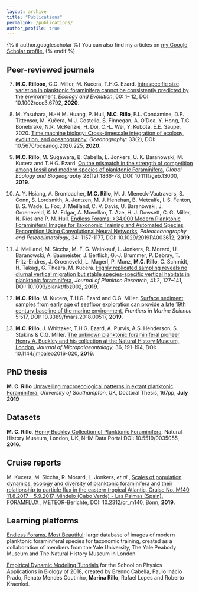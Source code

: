 ```yaml
---
layout: archive
title: "Publications"
permalink: /publications/
author_profile: true
---
```


{% if author.googlescholar %}
  You can also find my articles on <u><a href="{{author.googlescholar}}">my Google Scholar profile</a>.</u>
{% endif %}


## Peer-reviewed journals

7. __M.C. Rillooo__, C.G. Miller, M. Kucera, T.H.G. Ezard. [Intraspecific size variation in planktonic foraminifera cannot be consistently predicted by the environment](https://doi.org/10.1002/ece3.6792), _Ecology and Evolution_, 00: 1– 12, DOI: 10.1002/ece3.6792, __2020__.   

6. M. Yasuhara, H.-H.M. Huang, P. Hull, __M.C. Rillo__, F.L. Condamine, D.P. Tittensor, M. Kučera, M.J. Costello, S. Finnegan, A. O’Dea, Y. Hong, T.C. Bonebrake, N.R. McKenzie, H. Doi, C.-L. Wei, Y. Kubota, E.E. Saupe, 2020. [Time machine biology: Cross-timescale integration of ecology, evolution, and oceanography](https://doi.org/10.5670/oceanog.2020.225), _Oceanography_: 33(2), DOI: 10.5670/oceanog.2020.225, __2020__.

5. __M.C. Rillo__, M. Sugawara, B. Cabella, L. Jonkers, U. K. Baranowski, M. Kucera and T.H.G. Ezard. [On the mismatch in the strength of competition among fossil and modern species of planktonic Foraminifera](https://doi.org/10.1111/geb.13000), _Global Ecology and Biogeography_ 28(12):1866-78, DOI: 10.1111/geb.13000, __2019__.  

4. A. Y. Hsiang, A. Brombacher, __M.C. Rillo__, M. J. Mleneck‐Vautravers, S. Conn, S. Lordsmith, A. Jentzen, M. J. Henehan, B. Metcalfe, I. S. Fenton, B. S. Wade, L. Fox, J. Meilland, C. V. Davis, U. Baranowski, J. Groeneveld, K. M. Edgar, A. Movellan, T. Aze, H. J. Dowsett, C. G. Miller, N. Rios and P. M. Hull. [Endless Forams: >34,000 Modern Planktonic Foraminiferal Images for Taxonomic Training and Automated Species Recognition Using Convolutional Neural Networks](https://doi.org/10.1029/2019PA003612), _Paleoceanography and Paleoclimatology_, 34: 1157-1177, DOI: 10.1029/2019PA003612, __2019__.  

3. J. Meilland, M. Siccha, M. F. G. Weinkauf, L. Jonkers, R. Morard, U. Baranowski, A. Baumeister, J. Bertlich, G.-J. Brummer, P. Debray, T. Fritz-Endres, J. Groeneveld, L. Magerl, P. Munz, __M.C. Rillo__, C. Schmidt, H. Takagi, G. Theara, M. Kucera. [Highly replicated sampling reveals no diurnal vertical migration but stable species-specific vertical habitats in planktonic foraminifera](https://doi.org/10.1093/plankt/fbz002), _Journal of Plankton Research_, 41:2, 127–141, DOI: 10.1093/plankt/fbz002, __2019__.  

2. __M.C. Rillo__, M. Kucera, T.H.G. Ezard and C.G. Miller. [Surface sediment samples from early age of seafloor exploration can provide a late 19th century baseline of the marine environment](https://doi.org/10.3389/fmars.2018.00517), _Frontiers in Marine Science_ 5:517, DOI: 10.3389/fmars.2018.00517, __2019__.  

1. __M.C. Rillo__, J. Whittaker, T.H.G. Ezard, A. Purvis, A.S. Henderson, S. Stukins & C.G. Miller. [The unknown planktonic foraminiferal pioneer Henry A. Buckley and his collection at the Natural History Museum, London](https://jm.copernicus.org/articles/36/191/2016/), _Journal of Micropalaeontology_, 36, 191-194, DOI: 10.1144/jmpaleo2016-020, __2016__.


## PhD thesis

__M. C. Rillo__ [Unravelling macroecological patterns in extant planktonic Foraminifera.](https://eprints.soton.ac.uk/435406/) _University of Southampton_, UK, Doctoral Thesis, 167pp, __July 2019__



## Datasets

__M. C. Rillo__, [Henry Buckley Collection of Planktonic Foraminifera](http://dx.doi.org/10.5519/0035055), Natural History Museum, London, UK, NHM Data Portal DOI: 10.5519/0035055, __2016__.  


## Cruise reports

M. Kucera, M. Siccha, R. Morard, L. Jonkers, *et al.*, [Scales of population dynamics, ecology and diversity of planktonic foraminifera and their relationship to particle flux in the eastern tropical Atlantic, Cruise No. M140, 11.8.2017 - 5.9.2017, Mindelo (Cabo Verde) - Las Palmas (Spain), FORAMFLUX ](https://doi.org/10.2312/cr_m140), 
METEOR-Berichte, DOI: 10.2312/cr_m140, Bonn, __2019__.  


## Learning platforms

[Endless Forams, Most Beautiful](http://www.endlessforams.org): large database of images of modern planktonic foraminiferal species for taxonomic training, created as a collaboration of members from the Yale University, The Yale Peabody Museum and The Natural History Museum in London.   

[Empirical Dynamic Modeling Tutorials](https://mathbio.github.io/edmTutorials/) for the School on Physics Applications in Biology of 2018, created by Brenno Cabella, Paulo Inácio Prado, Renato Mendes Coutinho, __Marina Rillo__, Rafael Lopes and Roberto Kraenkel.  
